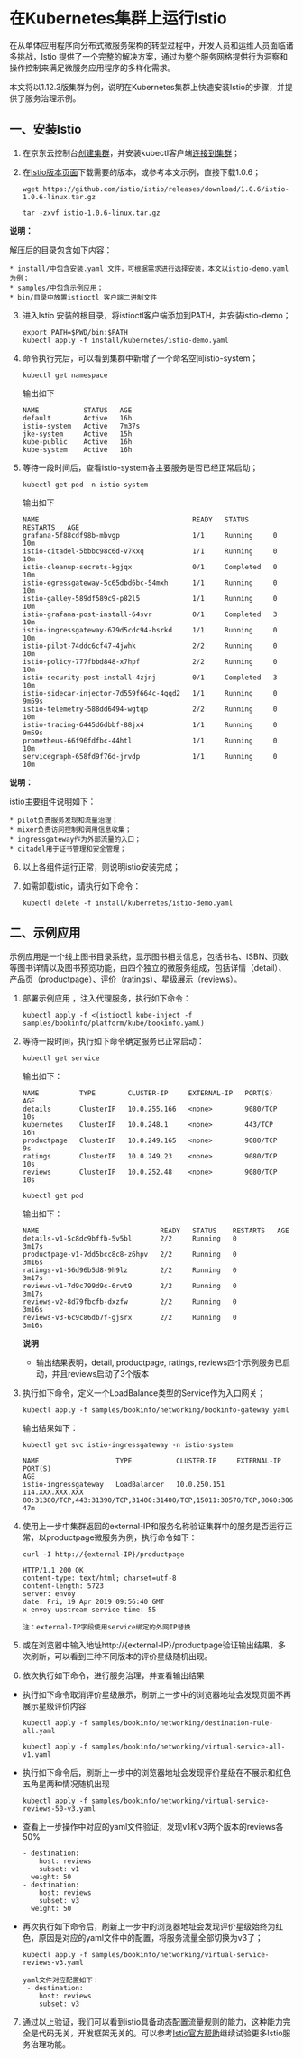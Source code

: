 # 在Kubernetes集群上运行Istio
在从单体应用程序向分布式微服务架构的转型过程中，开发人员和运维人员面临诸多挑战，Istio 提供了一个完整的解决方案，通过为整个服务网格提供行为洞察和操作控制来满足微服务应用程序的多样化需求。

本文将以1.12.3版集群为例，说明在Kubernetes集群上快速安装Istio的步骤，并提供了服务治理示例。

## 一、安装Istio

1. 在京东云控制台[创建集群][1]，并安装kubectl客户端[连接到集群][2]；
2. 在[Istio版本页面](https://github.com/istio/istio/releases)下载需要的版本，或参考本文示例，直接下载1.0.6；

    ```
    wget https://github.com/istio/istio/releases/download/1.0.6/istio-1.0.6-linux.tar.gz

    tar -zxvf istio-1.0.6-linux.tar.gz
    ```

**说明：**

  解压后的目录包含如下内容：

    * install/中包含安装.yaml 文件，可根据需求进行选择安装，本文以istio-demo.yaml为例；
    * samples/中包含示例应用；
    * bin/目录中放置istioctl 客户端二进制文件
3. 进入Istio 安装的根目录，将istioctl客户端添加到PATH，并安装istio-demo；

    ```
    export PATH=$PWD/bin:$PATH
    kubectl apply -f install/kubernetes/istio-demo.yaml
    ```

4. 命令执行完后，可以看到集群中新增了一个命名空间istio-system；

    `
    kubectl get namespace
    `
    
    输出如下
    ```
    NAME           STATUS   AGE
    default        Active   16h
    istio-system   Active   7m37s
    jke-system     Active   15h
    kube-public    Active   16h
    kube-system    Active   16h
    ```    
5. 等待一段时间后，查看istio-system各主要服务是否已经正常启动；

    `
    kubectl get pod -n istio-system
    `

    输出如下

    ```
    NAME                                      READY   STATUS      RESTARTS   AGE
    grafana-5f88cdf98b-mbvgp                  1/1     Running     0          10m
    istio-citadel-5bbbc98c6d-v7kxq            1/1     Running     0          10m
    istio-cleanup-secrets-kgjqx               0/1     Completed   0          10m
    istio-egressgateway-5c65dbd6bc-54mxh      1/1     Running     0          10m
    istio-galley-589df589c9-p82l5             1/1     Running     0          10m
    istio-grafana-post-install-64svr          0/1     Completed   3          10m
    istio-ingressgateway-679d5cdc94-hsrkd     1/1     Running     0          10m
    istio-pilot-74ddc6cf47-4jwhk              2/2     Running     0          10m
    istio-policy-777fbbd848-x7hpf             2/2     Running     0          10m
    istio-security-post-install-4zjnj         0/1     Completed   3          10m
    istio-sidecar-injector-7d559f664c-4qqd2   1/1     Running     0          9m59s
    istio-telemetry-588dd6494-wgtqp           2/2     Running     0          10m
    istio-tracing-6445d6dbbf-88jx4            1/1     Running     0          9m59s
    prometheus-66f96fdfbc-44htl               1/1     Running     0          10m
    servicegraph-658fd9f76d-jrvdp             1/1     Running     0          10m
    ```    
**说明：**

  istio主要组件说明如下：

    * pilot负责服务发现和流量治理；
    * mixer负责访问控制和调用信息收集；
    * ingressgateway作为外部流量的入口；
    * citadel用于证书管理和安全管理；

6. 以上各组件运行正常，则说明istio安装完成；
7. 如需卸载istio，请执行如下命令：

    `
    kubectl delete -f install/kubernetes/istio-demo.yaml
    `
## 二、示例应用

示例应用是一个线上图书目录系统，显示图书相关信息，包括书名、ISBN、页数等图书详情以及图书预览功能，由四个独立的微服务组成，包括详情（detail）、产品页（productpage）、评价（ratings）、星级展示（reviews）。
1. 部署示例应用 ，注入代理服务，执行如下命令：

    `
    kubectl apply -f <(istioctl kube-inject -f samples/bookinfo/platform/kube/bookinfo.yaml)
    `
    
2. 等待一段时间，执行如下命令确定服务已正常启动：

    `
    kubectl get service
    `

    输出如下：

    ```
    NAME          TYPE        CLUSTER-IP     EXTERNAL-IP   PORT(S)    AGE
    details       ClusterIP   10.0.255.166   <none>        9080/TCP   10s
    kubernetes    ClusterIP   10.0.248.1     <none>        443/TCP    16h
    productpage   ClusterIP   10.0.249.165   <none>        9080/TCP   9s
    ratings       ClusterIP   10.0.249.23    <none>        9080/TCP   10s
    reviews       ClusterIP   10.0.252.48    <none>        9080/TCP   10s 

    ```

    `
    kubectl get pod
    `

    输出如下：

    ```
    NAME                              READY   STATUS    RESTARTS   AGE
    details-v1-5c8dc9bffb-5v5bl       2/2     Running   0          3m17s
    productpage-v1-7dd5bcc8c8-z6hpv   2/2     Running   0          3m16s
    ratings-v1-56d96b5d8-9h9lz        2/2     Running   0          3m17s
    reviews-v1-7d9c799d9c-6rvt9       2/2     Running   0          3m17s
    reviews-v2-8d79fbcfb-dxzfw        2/2     Running   0          3m16s
    reviews-v3-6c9c86db7f-gjsrx       2/2     Running   0          3m16s
    ```
    **说明**
    * 输出结果表明，detail, productpage, ratings, reviews四个示例服务已启动，并且reviews启动了3个版本

3. 执行如下命令，定义一个LoadBalance类型的Service作为入口网关；

    `
    kubectl apply -f samples/bookinfo/networking/bookinfo-gateway.yaml
    `

    输出结果如下：

    ```
    kubectl get svc istio-ingressgateway -n istio-system
    
    NAME                   TYPE           CLUSTER-IP     EXTERNAL-IP      PORT(S)                                                                                                                   AGE
    istio-ingressgateway   LoadBalancer   10.0.250.151   114.XXX.XXX.XXX   80:31380/TCP,443:31390/TCP,31400:31400/TCP,15011:30570/TCP,8060:30615/TCP,853:32610/TCP,15030:30259/TCP,15031:31241/TCP   47m
    ```
4. 使用上一步中集群返回的external-IP和服务名称验证集群中的服务是否运行正常，以productpage微服务为例，执行命令如下：

    ```
    curl -I http://{external-IP}/productpage
    
    HTTP/1.1 200 OK
    content-type: text/html; charset=utf-8
    content-length: 5723
    server: envoy
    date: Fri, 19 Apr 2019 09:56:40 GMT
    x-envoy-upstream-service-time: 55
    
   注：external-IP字段使用service绑定的外网IP替换
    ```

5. 或在浏览器中输入地址http://{external-IP}/productpage验证输出结果，多次刷新，可以看到三种不同版本的评价星级随机出现。

6. 依次执行如下命令，进行服务治理，并查看输出结果

  * 执行如下命令取消评价星级展示，刷新上一步中的浏览器地址会发现页面不再展示星级评价内容

    ```
    kubectl apply -f samples/bookinfo/networking/destination-rule-all.yaml

    kubectl apply -f samples/bookinfo/networking/virtual-service-all-v1.yaml
    ```

  * 执行如下命令后，刷新上一步中的浏览器地址会发现评价星级在不展示和红色五角星两种情况随机出现

    `
    kubectl apply -f samples/bookinfo/networking/virtual-service-reviews-50-v3.yaml
    `
    
  * 查看上一步操作中对应的yaml文件验证，发现v1和v3两个版本的reviews各50%

    ```
    - destination:
        host: reviews
        subset: v1
      weight: 50
    - destination:
        host: reviews
        subset: v3
      weight: 50
    ```
  * 再次执行如下命令后，刷新上一步中的浏览器地址会发现评价星级始终为红色，原因是对应的yaml文件中的配置，将服务流量全部切换为v3了；

    ```
    kubectl apply -f samples/bookinfo/networking/virtual-service-reviews-v3.yaml        

    yaml文件对应配置如下：
     - destination:
        host: reviews
        subset: v3
    ```

7. 通过以上验证，我们可以看到istio具备动态配置流量规则的能力，这种能力完全是代码无关，开发框架无关的。可以参考[Istio官方帮助](https://istio.io/docs/tasks/)继续试验更多Istio服务治理功能。

  [1]: https://docs.jdcloud.com/cn/jcs-for-kubernetes/create-to-cluster
  [2]: https://docs.jdcloud.com/cn/jcs-for-kubernetes/connect-to-cluster